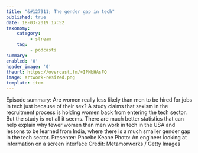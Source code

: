 ```yaml
---
title: "&#127911; The gender gap in tech"
published: true
date: 18-03-2019 17:52
taxonomy:
    category:
         - stream
    tag:
         - podcasts
summary:
enabled: '0'
header_image: '0'
theurl: https://overcast.fm/+IPMbHAsFQ
image: artwork-resized.png
template: item
---
```

 
Episode summary: Are women really less likely than men to be hired for jobs in tech just because of their sex? A study claims that sexism in the recruitment process is holding women back from entering the tech sector. But the study is not all it seems. There are much better statistics that can help explain why fewer women than men work in tech in the USA and lessons to be learned from India, where there is a much smaller gender gap in the tech sector. Presenter: Phoebe Keane Photo: An engineer looking at information on a screen interface Credit: Metamorworks / Getty Images
